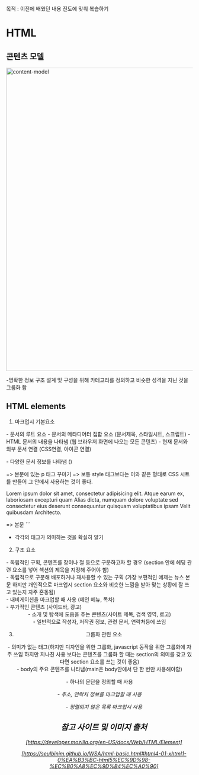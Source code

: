 목적 : 이전에 배웠던 내용 진도에 맞춰 복습하기

# HTML

## 콘텐츠 모델

<img width="818" alt="content-model" src="https://user-images.githubusercontent.com/69140464/131252599-b8b90b6d-4dff-4ae1-8553-506c90e8ca4a.png">

-명확한 정보 구조 설계 및 구성을 위해 카테고리를 정의하고 비슷한 성격을 지닌 것을 그룹화 함

## HTML elements

1. 마크업시 기본요소
<html> - 문서의 루트 요소

<head> - 문서의 메타디어터 집합 요소 (문서제목, 스타일시트, 스크립트)

<body> - HTML 문서의 내용을 나타냄 (웹 브라우저 화면에 나오는 모든 콘텐츠)

<link> - 현재 문서와 외부 문서 연결 (CSS연결, 아이콘 연결)

<meta> - 다양한 문서 정보를 나타냄 (<meta charset="utf-8">)

<style> - 문서에 대한 스타일 직접 기술 (따로 CSS 시트에 작성하지 않고 html 내에서 작성)

<title> - 문서의 제목을 정의 (브라우저의 제목 표시줄)

``` HTML
<!DOCTYPE html>
<html lang="ko"> => 언어 표시 
<head>
  <meta charset="UTF-8"> => 문서의 문자 인코딩 방식(유니코드)
  <style>
    p {
      color: white;
      background-color: blue;
    }
  </style> => 본문에 있는 p 태그 꾸미기
  <link href="main.css" rel="stylesheet"> => 보통 style 태그보다는 이와 같은 형태로 CSS 시트를 만들어 그 안에서 사용하는 것이 좋다.
  <title>기본 요소</title>
</head>
<body>
  <p>Lorem ipsum dolor sit amet, consectetur adipisicing elit. Atque earum ex, laboriosam excepturi quam Alias dicta, numquam dolore voluptate sed consectetur eius deserunt consequuntur quisquam voluptatibus ipsam Velit quibusdam Architecto.</p> => 본문
</body>
</html>
```

- 각각의 태그가 의미하는 것을 확실히 알기

2. 구조 요소
<section> - 독립적인 구획, 콘텐츠를 장이나 절 등으로 구분하고자 할 경우 (section 안에 헤딩 관련 요소를 넣어 섹션의 제목을 지정해 주어야 함)

<article> - 독립적으로 구분해 배포하거나 재사용할 수 있는 구획 (가장 보편적인 예제는 뉴스 본문 하지만 개인적으로 마크업시 section 요소와 비슷한 느낌을 받아 맞는 상황에 잘 쓰고 있는지 자주 혼동됨)

<nav> - 내비게이션을 마크업할 때 사용 (메인 메뉴, 목차)

<aside> - 부가적인 콘텐츠 (사이드바, 광고)

<header> - 소개 및 탐색에 도움을 주는 콘텐츠(사이트 제목, 검색 영역, 로고)

<footer> - 일반적으로 작성자, 저작권 정보, 관련 문서, 연락처등에 쓰임

3. 그룹화 관련 요소
<div> - 의미가 없는 태그(하지만 디자인을 위한 그룹화, javascript 동작을 위한 그룹화에 자주 쓰임 하지만 지나친 사용 보다는 콘텐츠를 그룹화 할 때는 section의 의미를 갖고 있다면 section 요소를 쓰는 것이 좋음)

<main> - body의 주요 콘텐츠를 나타냄(main은 body안에서 단 한 번만 사용해야함)

<p> - 하나의 문단을 정의할 때 사용

<address> - 주소, 연락처 정보를 마크업할 때 사용

<ul> - 정렬되지 않은 목록 마크업시 사용

## 참고 사이트 및 이미지 출처

[https://developer.mozilla.org/en-US/docs/Web/HTML/Element]

[https://seulbinim.github.io/WSA/html-basic.html#html4-01-xhtml1-0%EA%B3%BC-html5%EC%9D%98-%EC%B0%A8%EC%9D%B4%EC%A0%90]
